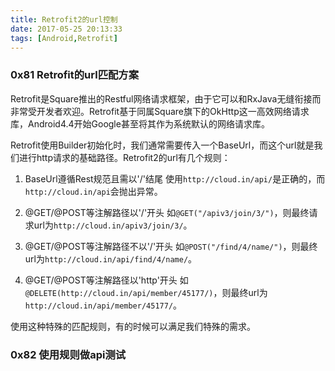 ```yaml
---
title: Retrofit2的url控制
date: 2017-05-25 20:13:33
tags: [Android,Retrofit]
---
```


### 0x81 Retrofit的url匹配方案

Retrofit是Square推出的Restful网络请求框架，由于它可以和RxJava无缝衔接而非常受开发者欢迎。Retrofit基于同属Square旗下的OkHttp这一高效网络请求库，Android4.4开始Google甚至将其作为系统默认的网络请求库。

Retrofit使用Builder初始化时，我们通常需要传入一个BaseUrl，而这个url就是我们进行http请求的基础路径。Retrofit2的url有几个规则：

1. BaseUrl遵循Rest规范且需以'/'结尾
    使用`http://cloud.in/api/`是正确的，而`http://cloud.in/api`会抛出异常。

1. @GET/@POST等注解路径以'/'开头
    如`@GET("/apiv3/join/3/")`，则最终请求url为`http://cloud.in/apiv3/join/3/`。

1. @GET/@POST等注解路径不以'/'开头
    如`@POST("/find/4/name/")`，则最终url为`http://cloud.in/api/find/4/name/`。

1. @GET/@POST等注解路径以'http'开头
    如`@DELETE(http://cloud.in/api/member/45177/)`，则最终url为`http://cloud.in/api/member/45177/`。

使用这种特殊的匹配规则，有的时候可以满足我们特殊的需求。

### 0x82 使用规则做api测试
